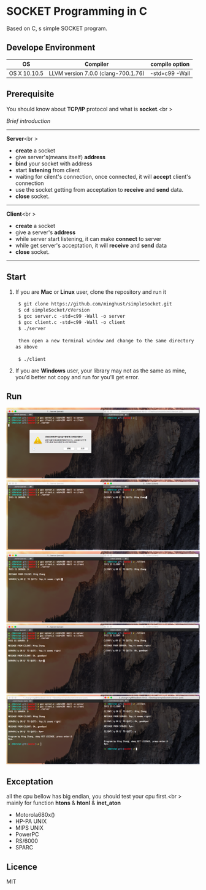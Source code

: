 SOCKET Programming in C
=
Based on C, s simple SOCKET program. 
## Develope Environment

|       OS       |            Compiler                |     compile option  |
|----------------|------------------------------------|---------------------|
|  OS X 10.10.5  | LLVM version 7.0.0 (clang-700.1.76)|    -std=c99 -Wall   |

## Prerequisite
You should know about **TCP/IP** protocol and what is **socket**.<br \>

*Brief introduction*

------------------
**Server**<br \>

- **create** a socket
- give server's(means itself) **address**
- **bind** your socket with address
- start **listening** from client
- waiting for cilent's connection, once connected, it will **accept** client's connection
- use the socket getting from acceptation to **receive** and **send** data.
- **close** socket.

------------------
**Client**<br \>

- **create** a socket
- give a server's **address**
- while server start listening, it can make **connect** to server
- while get server's acceptation, it will **receive** and **send** data
- **close** socket.

------------------

## Start 
1. If you are **Mac** or **Linux** user, clone the repository and run it
    
		$ git clone https://github.com/minghust/simpleSocket.git
		$ cd simpleSocket/cVersion
		$ gcc server.c -std=c99 -Wall -o server
		$ gcc client.c -std=c99 -Wall -o client
		$ ./server
		
		then open a new terminal window and change to the same directory as above 
		
		$ ./client
2. If you are **Windows** user, your library may not as the same as mine, you'd better not copy and run for you'll get error.

## Run
![1](./1.png)
![2](./2.png)
![3](./3.png)
![4](./4.png)
![5](./5.png)


## Exceptation
all the cpu bellow has big endian, you should test your cpu first.<br \>
mainly for function **htons** & **htonl** & **inet_aton**

- Motorola680x()
- HP-PA UNIX
- MIPS UNIX
- PowerPC
- RS/6000
- SPARC

## Licence
MIT